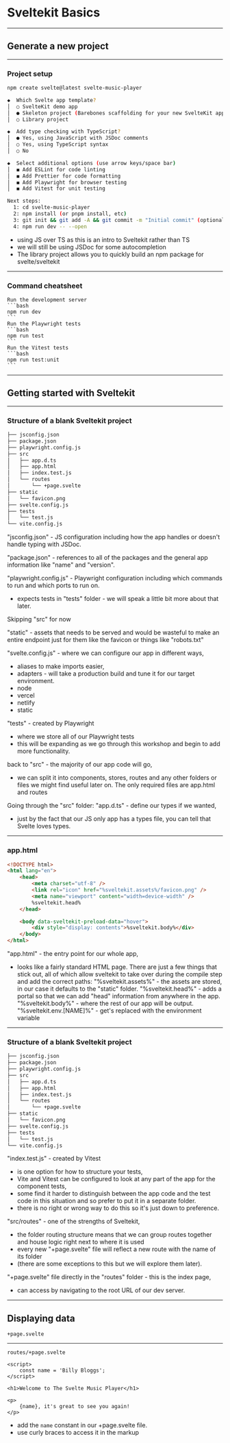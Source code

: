 # Sveltekit Basics


---
## Generate a new project
---
### Project setup
```bash
npm create svelte@latest svelte-music-player
```
```bash
◆  Which Svelte app template?
│  ○ SvelteKit demo app
│  ● Skeleton project (Barebones scaffolding for your new SvelteKit app)
│  ○ Library project
```
```bash
◆  Add type checking with TypeScript?
│  ● Yes, using JavaScript with JSDoc comments
│  ○ Yes, using TypeScript syntax
│  ○ No
```
```bash
◆  Select additional options (use arrow keys/space bar)
│  ◼ Add ESLint for code linting
│  ◼ Add Prettier for code formatting
│  ◼ Add Playwright for browser testing
│  ◼ Add Vitest for unit testing
```
```bash
Next steps:
  1: cd svelte-music-player
  2: npm install (or pnpm install, etc)
  3: git init && git add -A && git commit -m "Initial commit" (optional)
  4: npm run dev -- --open
```

- using JS over TS as this is an intro to Sveltekit rather than TS
- we will still be using JSDoc for some autocompletion
- The library project allows you to quickly build an npm package for svelte/sveltekit

---

### Command cheatsheet
	Run the development server
	```bash
	npm run dev
	```
	Run the Playwright tests
	```bash
	npm run test
	```
	Run the Vitest tests
	```bash
	npm run test:unit
	```

---

## Getting started with Sveltekit


---
### Structure of a blank Sveltekit project
```bash
├── jsconfig.json
├── package.json
├── playwright.config.js
├── src
│   ├── app.d.ts
│   ├── app.html
│   ├── index.test.js
│   └── routes
│       └── +page.svelte
├── static
│   └── favicon.png
├── svelte.config.js
├── tests
│   └── test.js
└── vite.config.js
```

"jsconfig.json" - JS configuration including how the app handles or doesn't handle typing with JSDoc.

"package.json" - references to all of the packages and the general app information like "name" and "version".

"playwright.config.js" - Playwright configuration including which commands to run and which ports to run on.
- expects tests in "tests" folder - we will speak a little bit more about that later.

Skipping "src" for now

"static" - assets that needs to be served and would be wasteful to make an entire endpoint just for them like the favicon or things like "robots.txt"

"svelte.config.js" - where we can configure our app in different ways, 
- aliases to make imports easier,
- adapters - will take a production build and tune it for our target environment.
- node
- vercel
- netlify
- static

"tests" - created by Playwright
- where we store all of our Playwright tests
- this will be expanding as we go through this workshop and begin to add more functionality.

back to "src" - the majority of our app code will go,
- we can split it into components, stores, routes and any other folders or files we might find useful later on. The only required files are app.html and routes

Going through the "src" folder:
"app.d.ts" - define our types if we wanted,
- just by the fact that our JS only app has a types file, you can tell that Svelte loves types.
---
### app.html
```html
<!DOCTYPE html>
<html lang="en">
	<head>
		<meta charset="utf-8" />
		<link rel="icon" href="%sveltekit.assets%/favicon.png" />
		<meta name="viewport" content="width=device-width" />
		%sveltekit.head%
	</head>

	<body data-sveltekit-preload-data="hover">
		<div style="display: contents">%sveltekit.body%</div>
	</body>
</html>
```
"app.html" - the entry point for our whole app,
- looks like a fairly standard HTML page. There are just a few things that stick out, all of which allow sveltekit to take over during the compile step and add the correct paths:
"%sveltekit.assets%" - the assets are stored, in our case it defaults to the "static" folder.
"%sveltekit.head%" - adds a portal so that we can add "head" information from anywhere in the app.
"%sveltekit.body%" - where the rest of our app will be output.
"%sveltekit.env.[NAME]%" - get's replaced with the environment variable
---
### Structure of a blank Sveltekit project
```bash
├── jsconfig.json
├── package.json
├── playwright.config.js
├── src
│   ├── app.d.ts
│   ├── app.html
│   ├── index.test.js
│   └── routes
│       └── +page.svelte
├── static
│   └── favicon.png
├── svelte.config.js
├── tests
│   └── test.js
└── vite.config.js
```

"index.test.js" - created by Vitest
- is one option for how to structure your tests,
- Vite and Vitest can be configured to look at any part of the app for the component tests,
- some find it harder to distinguish between the app code and the test code in this situation and so prefer to put it in a separate folder.
- there is no right or wrong way to do this so it's just down to preference.

"src/routes" - one of the strengths of Sveltekit,
- the folder routing structure means that we can group routes together and house logic right next to where it is used
- every new "+page.svelte" file will reflect a new route with the name of its folder 
- (there are some exceptions to this but we will explore them later).

"+page.svelte" file directly in the "routes" folder - this is the index page,
- can access by navigating to the root URL of our dev server.
---
## Displaying data
	+page.svelte

---
	routes/+page.svelte
```
<script>
	const name = 'Billy Bloggs';
</script>

<h1>Welcome to The Svelte Music Player</h1>

<p>
	{name}, it's great to see you again!
</p>
```

- add the `name` constant in our +page.svelte file. 
- use curly braces to access it in the markup